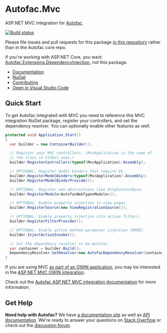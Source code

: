 # Autofac.Mvc

ASP.NET MVC integration for [Autofac](https://autofac.org).

[![Build status](https://ci.appveyor.com/api/projects/status/bw1p26wbae0jeye5?svg=true)](https://ci.appveyor.com/project/Autofac/autofac-mvc)

Please file issues and pull requests for this package [in this repository](https://github.com/autofac/Autofac.Mvc/issues) rather than in the Autofac core repo.

If you're working with ASP.NET Core, you want [Autofac.Extensions.DependencyInjection](https://www.nuget.org/packages/Autofac.Extensions.DependencyInjection), not this package.

- [Documentation](https://autofac.readthedocs.io/en/latest/integration/mvc.html)
- [NuGet](https://www.nuget.org/packages/Autofac.Mvc5)
- [Contributing](https://autofac.readthedocs.io/en/latest/contributors.html)
- [Open in Visual Studio Code](https://open.vscode.dev/autofac/Autofac.Mvc)

## Quick Start

To get Autofac integrated with MVC you need to reference this MVC integration NuGet package, register your controllers, and set the dependency resolver. You can optionally enable other features as well.

```c#
protected void Application_Start()
{
  var builder = new ContainerBuilder();

  // Register your MVC controllers. (MvcApplication is the name of
  // the class in Global.asax.)
  builder.RegisterControllers(typeof(MvcApplication).Assembly);

  // OPTIONAL: Register model binders that require DI.
  builder.RegisterModelBinders(typeof(MvcApplication).Assembly);
  builder.RegisterModelBinderProvider();

  // OPTIONAL: Register web abstractions like HttpContextBase.
  builder.RegisterModule<AutofacWebTypesModule>();

  // OPTIONAL: Enable property injection in view pages.
  builder.RegisterSource(new ViewRegistrationSource());

  // OPTIONAL: Enable property injection into action filters.
  builder.RegisterFilterProvider();

  // OPTIONAL: Enable action method parameter injection (RARE).
  builder.InjectActionInvoker();

  // Set the dependency resolver to be Autofac.
  var container = builder.Build();
  DependencyResolver.SetResolver(new AutofacDependencyResolver(container));
}
```

If you are using MVC [as part of an OWIN application](https://autofac.readthedocs.io/en/latest/integration/owin.html), you may be interested in the [ASP.NET MVC OWIN integration](https://github.com/autofac/Autofac.Mvc.Owin).

Check out the [Autofac ASP.NET MVC integration documentation](https://autofac.readthedocs.io/en/latest/integration/mvc.html) for more information.

## Get Help

**Need help with Autofac?** We have [a documentation site](https://autofac.readthedocs.io/) as well as [API documentation](https://autofac.org/apidoc/). We're ready to answer your questions on [Stack Overflow](https://stackoverflow.com/questions/tagged/autofac) or check out the [discussion forum](https://groups.google.com/forum/#forum/autofac).
